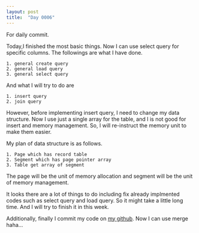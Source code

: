 ```yaml
---
layout: post
title:  "Day 0006"
---
```

For daily commit.

Today,I finished the most basic things. Now I can use select query for specific columns. The followings are what I have done.

    1. general create query
    2. general load query
    3. general select query

And what I will try to do are

    1. insert query
    2. join query

However, before implementing insert query, I need to change my data structure. Now I use just a single array for the table, and I is not good for insert and memory management. So, I will re-instruct the memory unit to make them easier.

My plan of data structure is as follows.

    1. Page which has record table
    2. Segment which has page pointer array
    3. Table get array of segment

The page will be the unit of memory allocation and segment will be the unit of memory management.

It looks there are a lot of things to do including fix already implmented codes such as select query and load query. So it might take a little long time. And I will try to finish it in this week.

Additionally, finally I commit my code on [my github]. Now I can use merge haha...

[my github]: https://github.com/Jyon-k/selfDB
